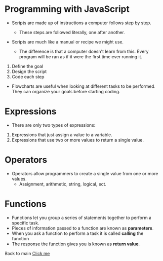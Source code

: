 # Programming with JavaScript

- Scripts are made up of instructions a computer follows step by step.
    - These steps are followed literally, one after another.

- Scripts are much like a manual or recipe we might use.
    - The difference is that a computer doesn't learn from this. Every program will be ran as if it were the first time ever running it.

1. Define the goal
2. Design the script
3. Code each step

- Flowcharts are useful when looking at different tasks to be performed. They can organize your goals before starting coding. 

 # **Expressions**

- There are only two types of expressions:
1. Expressions that just assign a value to a variable.
2. Expressions that use two or more values to return a single value.

 # **Operators**  
- Operators allow programmers to create a single value from one or more values.
    - Assignment, arithmetic, string, logical, ect.

 # **Functions**
- Functions let you group a series of statements together to perform a specific task.
- Pieces of information passed to a function are known as **parameters**.
- When you ask a function to perform a task it is called **calling** the function
- The response the function gives you is known as **return value**. 



Back to main [Click me](README.md)